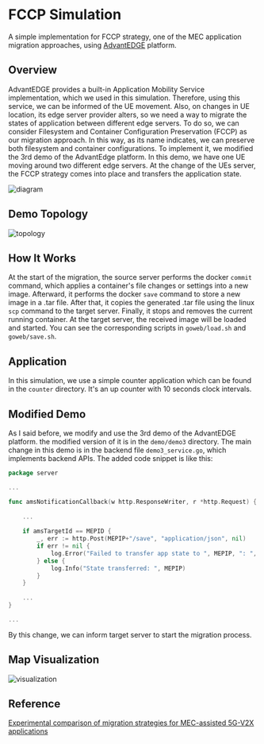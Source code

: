 # FCCP Simulation

A simple implementation for FCCP strategy, one of the MEC application migration approaches, using [AdvantEDGE](https://github.com/InterDigitalInc/AdvantEDGE) platform.

## Overview
AdvantEDGE provides a built-in Application Mobility Service implementation, which we used in this simulation. Therefore, 
using this service, we can be informed of the UE movement. Also, on changes in UE location, its edge server provider alters, 
so we need a way to migrate the states of application between different 
edge servers. To do so, we can consider Filesystem and Container Configuration Preservation (FCCP) as our migration approach.
In this way, as its name indicates, we can preserve both filesystem and container configurations. 
To implement it, we modified the 3rd demo of the AdvantEdge platform. In this demo, we have one UE moving around two different 
edge servers. At the change of the UEs server, the FCCP strategy comes into place and transfers the application state.

![diagram](https://user-images.githubusercontent.com/68470999/264276150-9f5a407e-ebc0-4b74-b87a-c44e16b5b17d.png)

## Demo Topology

![topology](https://user-images.githubusercontent.com/68470999/264277382-15529a93-9fe6-47f8-93a1-e0d933e1518c.png)

## How It Works
At the start of the migration, the source server performs the docker `commit` command, which applies a container's file changes or 
settings into a new image. Afterward, it performs the docker `save` command to store a new image in a .tar file. After that,
it copies the generated .tar file using the linux `scp` command to the target server. Finally, it stops and removes the current running
container. At the target server, the received image will be loaded and started. You can see the corresponding scripts in
`goweb/load.sh` and `goweb/save.sh`.

## Application
In this simulation, we use a simple counter application which can be found in the `counter` directory. It's an up counter with 
10 seconds clock intervals.

## Modified Demo
As I said before, we modify and use the 3rd demo of the AdvantEDGE platform. the modified version of it is in the `demo/demo3`
directory. The main change in this demo is in the backend file `demo3_service.go`, which implements backend APIs. The added 
code snippet is like this:

```go
package server

...

func amsNotificationCallback(w http.ResponseWriter, r *http.Request) {
	
	... 
	
	if amsTargetId == MEPID {
		_, err := http.Post(MEPIP+"/save", "application/json", nil)
		if err != nil {
			log.Error("Failed to transfer app state to ", MEPIP, ": ", err.Error())
		} else {
			log.Info("State transferred: ", MEPIP)
		}
	}
	
	...
}

...

```

By this change, we can inform target server to start the migration process.

## Map Visualization

![visualization](https://user-images.githubusercontent.com/68470999/264282636-7dd4c32d-7779-4b5a-83bd-0ca0479e4feb.png)

## Reference
[Experimental comparison of migration strategies for MEC-assisted 5G-V2X applications](https://www.sciencedirect.com/science/article/pii/S0140366422003978)
